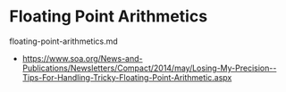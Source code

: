 # Floating Point Arithmetics

floating-point-arithmetics.md

*   https://www.soa.org/News-and-Publications/Newsletters/Compact/2014/may/Losing-My-Precision--Tips-For-Handling-Tricky-Floating-Point-Arithmetic.aspx
